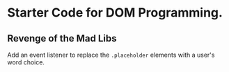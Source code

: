 # Starter Code for DOM Programming.

## Revenge of the Mad Libs

Add an event listener to replace the `.placeholder` elements with a user's word choice.
